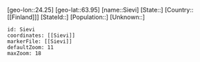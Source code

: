 ﻿---
location: [63.95,24.25]
mapzoom: [7,12] 
mapmarker: city 
type: City
tags:
- geo/City


SpocWebEntityId: 34259
isDeleted: false
confidential: public

---
[geo-lon::24.25]
[geo-lat::63.95]
[name::Sievi]
[State::]
[Country::[[Finland]]]
[StateId::]
[Population::]
[Unknown::]


```leaflet
id: Sievi
coordinates: [[Sievi]]
markerFile: [[Sievi]]
defaultZoom: 11 
maxZoom: 18
```
